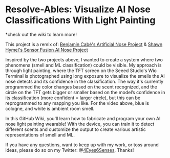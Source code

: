 # Resolve-Ables: Visualize AI Nose Classifications With Light Painting

*check out the wiki to learn more!

This project is a remix of: [Benjamin Cabé's Artificial Nose Project](https://blog.benjamin-cabe.com/2021/08/03/how-i-built-a-connected-artificial-nose/amp) & [Shawn Hymel's Sensor Fusion AI Nose Project](https://www.digikey.com/en/maker/projects/how-to-make-an-ai-powered-artificial-nose/3fcf88a89efa47a1b231c5ad2097716a)

Inspired by the two projects above, I wanted to create a system where two phenomena (smell and ML classification) could be visible. My approach is through light painting, where the TFT screen on the Seeed Studio's Wio Terminal is photographed using long exposure to visualize the smells the AI nose detects and its confidence in the classification. The way it's currently programmed the color changes based on the scent recognized, and the circle on the TFT gets bigger or smaller based on the model’s confidence in its classification (more confident = larger circle), but this can be reprogrammed to any mapping you like. For the video above, blue is cologne, and white is ambient room smell.

In this GitHub Wiki, you'll learn how to fabricate and program your own AI nose light painting wearable! With the device, you can train it to detect different scents and customize the output to create various artistic representations of smell and ML.

If you have any questions, want to keep up with my work, or toss around ideas, please do so on my Twitter: @[4Eyes6Senses](https://twitter.com/4Eyes6Senses). Thanks!
